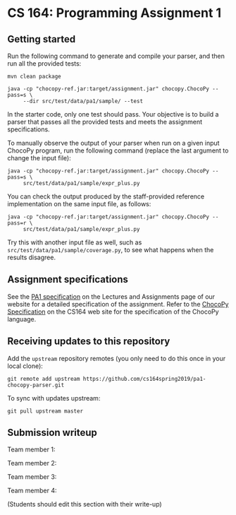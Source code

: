 # CS 164: Programming Assignment 1

[PA1 Specification]: http://inst.eecs.berkeley.edu/~cs164/sp19/hw/PA1.pdf
[ChocoPy Specification]: http://inst.eecs.berkeley.edu/~cs164/sp19/chocopy_language_reference.pdf

## Getting started

Run the following command to generate and compile your parser, and then run all the provided tests:

    mvn clean package

    java -cp "chocopy-ref.jar:target/assignment.jar" chocopy.ChocoPy --pass=s \
         --dir src/test/data/pa1/sample/ --test

In the starter code, only one test should pass. Your objective is to build a parser that passes all the provided tests and meets the assignment specifications.

To manually observe the output of your parser when run on a given input ChocoPy program, run the following command (replace the last argument to change the input file):

    java -cp "chocopy-ref.jar:target/assignment.jar" chocopy.ChocoPy --pass=s \
         src/test/data/pa1/sample/expr_plus.py

You can check the output produced by the staff-provided reference implementation on the same input file, as follows:

    java -cp "chocopy-ref.jar:target/assignment.jar" chocopy.ChocoPy --pass=r \
         src/test/data/pa1/sample/expr_plus.py

Try this with another input file as well, such as `src/test/data/pa1/sample/coverage.py`, to see what happens when the results disagree.

## Assignment specifications

See the [PA1 specification][] on the Lectures and Assignments page of our
website for a detailed specification of the assignment.
Refer to the [ChocoPy Specification][] on the CS164 web site
for the specification of the ChocoPy language. 

## Receiving updates to this repository

Add the `upstream` repository remotes (you only need to do this once in your local clone):

    git remote add upstream https://github.com/cs164spring2019/pa1-chocopy-parser.git

To sync with updates upstream:

    git pull upstream master


## Submission writeup

Team member 1: 

Team member 2: 

Team member 3: 

Team member 4: 

(Students should edit this section with their write-up)
